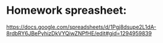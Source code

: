 # Homework spreasheet:
https://docs.google.com/spreadsheets/d/1Pgj8dsupe2L1dA-8rdbRY6JBePyhizDkVYQiwZNPfHE/edit#gid=1294959839
